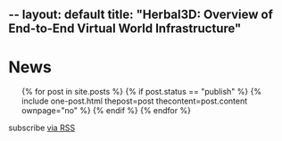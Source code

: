 --
layout: default
title: "Herbal3D: Overview of End-to-End Virtual World Infrastructure"
---
# News

<ul class="post-list">
    {% for post in site.posts %}
        {% if post.status == "publish" %}
            {% include one-post.html thepost=post thecontent=post.content ownpage="no" %}
        {% endif %}
    {% endfor %}
</ul>

<p class="rss-subscribe">subscribe <a href="{{ "/feed.xml" | prepend: site.baseurl }}">via RSS</a></p>
